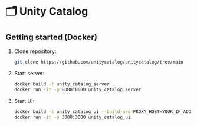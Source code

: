 # 🗂️ Unity Catalog

## Getting started (Docker)

1. Clone repository:
   ```sh
   git clone https://github.com/unitycatalog/unitycatalog/tree/main
   ```
2. Start server:
   ```sh
   docker build -t unity_catalog_server .
   docker run -it -p 8080:8080 unity_catalog_server
   ```
3. Start UI:
   ```sh
   docker build -t unity_catalog_ui --build-arg PROXY_HOST=YOUR_IP_ADDRESS ui/.
   docker run -it -p 3000:3000 unity_catalog_ui
   ```
